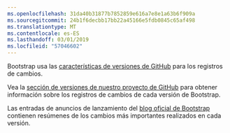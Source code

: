 ```yaml
---
ms.openlocfilehash: 31da40b31877b7852859e616a7e8e1a63b6f909a
ms.sourcegitcommit: 24b1f6decbb17bb22a45166e5fdb0845c65af498
ms.translationtype: MT
ms.contentlocale: es-ES
ms.lasthandoff: 03/01/2019
ms.locfileid: "57046602"
---
```

Bootstrap usa las [características de versiones de GitHub](https://github.com/blog/1547-release-your-software) para los registros de cambios.

Vea la [sección de versiones de nuestro proyecto de GitHub](https://github.com/twbs/bootstrap/releases) para obtener información sobre los registros de cambios de cada versión de Bootstrap.

Las entradas de anuncios de lanzamiento del [blog oficial de Bootstrap](http://blog.getbootstrap.com) contienen resúmenes de los cambios más importantes realizados en cada versión.
